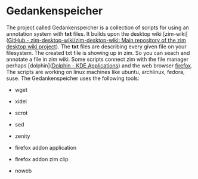 # Gedankenspeicher

The project called Gedankenspeicher is a collection of scripts for using an annotation system with **txt** files. It builds upon the desktop wiki [zim-wiki]([GitHub - zim-desktop-wiki/zim-desktop-wiki: Main repository of the zim desktop wiki project](https://github.com/zim-desktop-wiki/zim-desktop-wiki)). The **txt** files are describing every given file on your filesystem. The created txt file is showing up in zim. So you can seach and annotate a file in zim wiki. Some scripts connect zim with the file manager perhaps [dolphin]([Dolphin - KDE Applications](https://apps.kde.org/dolphin/)) and the web browser [firefox](https://www.mozilla.org/en-US/firefox/new/). The scripts are working on linux machines like ubuntu, archlinux, fedora, suse. The Gedankenspeicher uses the following tools:

- wget

- xidel

- scrot

- sed

- zenity

- firefox addon application

- firefox addon zim clip

- noweb
